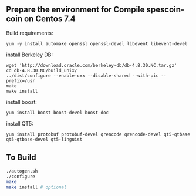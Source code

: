 Prepare the environment for Compile spescoin-coin on Centos 7.4
---------------------

Build requirements:
```
yum -y install automake openssl openssl-devel libevent libevent-devel
```

install Berkeley DB:
```
wget 'http://download.oracle.com/berkeley-db/db-4.8.30.NC.tar.gz'
cd db-4.8.30.NC/build_unix/
../dist/configure --enable-cxx --disable-shared --with-pic --prefix=/usr
make
make install
```

install boost:
```
yum install boost boost-devel boost-doc
```

install QT5:
```
yum install protobuf protobuf-devel qrencode qrencode-devel qt5-qtbase qt5-qtbase-devel qt5-linguist
```

To Build
---------------------

```bash
./autogen.sh
./configure
make
make install # optional
```

